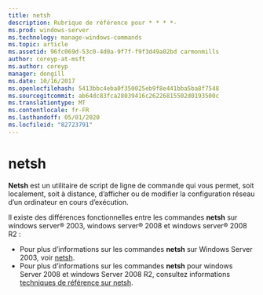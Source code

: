 ```yaml
---
title: netsh
description: Rubrique de référence pour * * * *-
ms.prod: windows-server
ms.technology: manage-windows-commands
ms.topic: article
ms.assetid: 96fc069d-53c0-4d0a-9f7f-f9f3d49a02bd carmonmills
author: coreyp-at-msft
ms.author: coreyp
manager: dongill
ms.date: 10/16/2017
ms.openlocfilehash: 5413bbc4eba0f350025eb9f8e441bba5ba8f7548
ms.sourcegitcommit: ab64dc83fca28039416c26226815502d0193500c
ms.translationtype: MT
ms.contentlocale: fr-FR
ms.lasthandoff: 05/01/2020
ms.locfileid: "82723791"
---
```

# <a name="netsh"></a>netsh



**Netsh** est un utilitaire de script de ligne de commande qui vous permet, soit localement, soit à distance, d’afficher ou de modifier la configuration réseau d’un ordinateur en cours d’exécution.

Il existe des différences fonctionnelles entre les commandes **netsh** sur windows server® 2003, windows server® 2008 et windows server® 2008 R2 :
-   Pour plus d’informations sur les commandes **netsh** sur Windows Server 2003, voir [netsh](https://technet.microsoft.com/library/cc779693(v=ws.10).aspx).
-   Pour plus d’informations sur les commandes **netsh** pour windows Server 2008 et windows Server 2008 R2, consultez informations [techniques de référence sur netsh](https://technet.microsoft.com/library/cc754753(v=ws.10).aspx).
